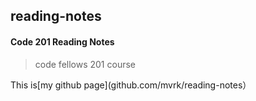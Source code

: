 ## reading-notes

#### Code 201 Reading Notes

> code fellows 201 course

This is[my github page](github.com/mvrk/reading-notes）
